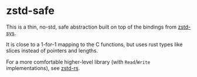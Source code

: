 # zstd-safe

This is a thin, no-std, safe abstraction built on top of the bindings from [zstd-sys].

It is close to a 1-for-1 mapping to the C functions, but uses rust types like slices instead of pointers and lengths.

For a more comfortable higher-level library (with `Read`/`Write` implementations), see [zstd-rs].

[zstd-sys]: https://github.com/gyscos/zstd-rs/tree/master/zstd-sys
[zstd-rs]: https://github.com/gyscos/zstd-rs/tree
